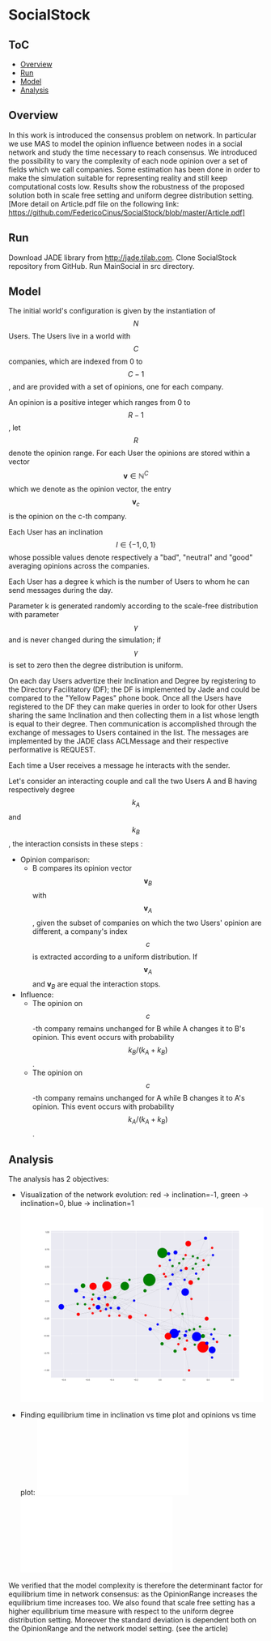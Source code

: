 # SocialStock
<script src="https://cdn.mathjax.org/mathjax/latest/MathJax.js?config=TeX-AMS-MML_HTMLorMML" type="text/javascript"></script>
## ToC
- [Overview](#overview)
- [Run](#run)
- [Model](#model)
- [Analysis](#analysis)


## Overview

In this work is introduced the consensus problem on network. In particular we use MAS to model the opinion influence between nodes in a social network and study the time necessary to reach consensus. We introduced the possibility to vary the complexity of each node opinion over a set of fields which we call companies.
Some estimation has been done in order to make the simulation suitable for representing reality and still keep computational costs low. Results show the robustness of the proposed solution both in scale free setting and uniform degree distribution setting.
[More detail on Article.pdf file on the following link: https://github.com/FedericoCinus/SocialStock/blob/master/Article.pdf]


## Run

Download JADE library from http://jade.tilab.com. Clone SocialStock repository from GitHub. Run MainSocial in src directory.


## Model
The initial world's configuration is given by the instantiation of $$N$$ Users. 
The Users live in a world with $$C$$ companies, which are indexed from 0 to $$C-1$$, and are provided with a set of opinions, one for each company.

An opinion is a positive integer which ranges from 0 to $$ R-1 $$, let $$R$$ denote the opinion range. For each User the opinions are stored within a vector $$ \mathbf{v} \in \mathbb{N}^C $$ which we denote as the opinion vector, the entry $$  \mathbf{v}_c $$ is the opinion on the c-th company.

Each User has an inclination $$I \in \{-1,0,1\}$$ whose possible values denote respectively a "bad", "neutral" and "good" averaging opinions across the companies.

Each User has a degree k which is the number of Users to whom he can send messages during the day.

Parameter k is generated randomly according to the scale-free distribution with parameter $$\gamma$$ and is never changed during the simulation; if $$\gamma$$ is set to zero then the degree distribution is uniform.

On each day Users advertize their Inclination and Degree by registering to the Directory Facilitatory (DF); the DF is implemented by Jade and could be compared to the "Yellow Pages" phone book.
Once all the Users have registered to the DF they can make queries in order to look for other Users sharing the same Inclination and then collecting them in a list whose length is equal to their degree. 
Then communication is accomplished through the exchange of messages to Users contained in the list. The messages are implemented by the JADE class ACLMessage and their respective performative is REQUEST.
 
Each time a User receives a message he interacts with the sender.

Let's consider an interacting couple and call the two Users A and B having respectively degree $$k_A$$ and 
$$k_B$$, the interaction consists in these steps :

- Opinion comparison: 
	- B compares its opinion vector $$\mathbf{v}_B$$ with $$\mathbf{v}_A$$, given the subset of companies on which the two Users' opinion are different, a company's index $$c$$ is extracted according to a uniform distribution. If $$\mathbf{v}_A$$ and $\mathbf{v}_B$ are equal the interaction stops. 
- Influence:	
	- The opinion on $$c$$-th company remains unchanged for B while A changes it to B's opinion. This event occurs with probability $$k_B/(k_A + k_B)$$.
	- The opinion on $$c$$-th company remains unchanged for A while B changes it to A's opinion. This event occurs with probability $$k_A/(k_A + k_B)$$.	 		

## Analysis
The analysis has 2 objectives:

- Visualization of the network evolution: red -> inclination=-1, green -> inclination=0, blue -> inclination=1
![gif][gif]

- Finding equilibrium time in inclination vs time plot and opinions vs time plot:
![inc][inc]
![opi][opi]


We verified that the model complexity is therefore the determinant factor for equilibrium time in network consensus: as the OpinionRange increases the equilibrium time increases too. We also found that scale free setting has a higher equilibrium time measure with respect to the uniform degree distribution setting. Moreover the standard deviation is dependent both on the OpinionRange and the network model setting. (see the article)

[gif]: img/gif.gif "gif"
[inc]: img/inc.pdf "inc"
[opi]: img/opi.pdf "opi"
